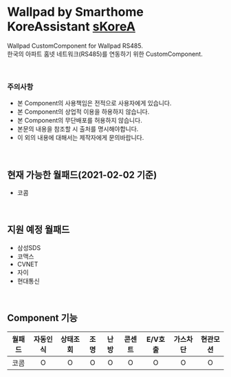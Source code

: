 # Wallpad by Smarthome KoreAssistant [sKoreA][skorea_link]

Wallpad CustomComponent for Wallpad RS485. \
한국의 아파트 홈넷 네트워크(RS485)를 연동하기 위한 CustomComponent.

<br>

### 주의사항
- 본 Component의 사용책임은 전적으로 사용자에게 있습니다.
- 본 Component의 상업적 이용을 하용하지 않습니다.
- 본 Component의 무단배포를 허용하지 않습니다.
- 본문의 내용을 참조할 시 출처를 명시해야합니다.
- 이 외의 내용에 대해서는 제작자에게 문의바랍니다.

<br>

## 현재 가능한 월패드(2021-02-02 기준)
- 코콤

<br>

## 지원 예정 월패드
- 삼성SDS
- 코맥스
- CVNET
- 자이
- 현대통신

<br>

## Component 기능
| 월패드 | 자동인식 | 상태조회 | 조명 | 난방 | 콘센트 | E/V호출 | 가스차단 | 현관모션 |
| :--: | :--: | :--: | :--: | :--: | :--: | :--: | :--: | :--: |
| 코콤 | O | O | O | O | O | O | O | O | O | O |

[skorea_link]: https://cafe.naver.com/koreassistant
